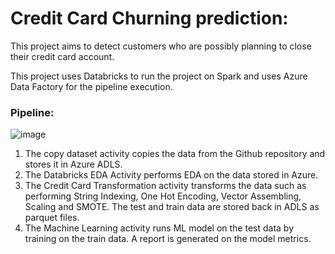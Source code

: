 # Credit Card Churning prediction:
This project aims to detect customers who are possibly planning to close their credit card account.

This project uses Databricks to run the project on Spark and uses Azure Data Factory for the pipeline execution.

### Pipeline:
![image](https://github.com/user-attachments/assets/6df8f2fa-ebc6-4e4b-9b44-2460279acb99)

1. The copy dataset activity copies the data from the Github repository and stores it in Azure ADLS.
2. The Databricks EDA Activity performs EDA on the data stored in Azure.
3. The Credit Card Transformation activity transforms the data such as performing String Indexing, One Hot Encoding, Vector Assembling, Scaling and SMOTE. The test and train data are stored back in ADLS as parquet files.
4. The Machine Learning activity runs ML model on the test data by training on the train data. A report is generated on the model metrics.


